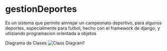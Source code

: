 # gestionDeportes

Es un sistema que permite amnejar un campeonato deportivo, para algunos deportes, especialmente para futbol, hecho con el framework de django, y utilziando programacion orientada a objetos

Diagrama de Clases
![Class Diagram1](https://github.com/user-attachments/assets/35c514e9-0792-4090-bd75-bfe637785750)
